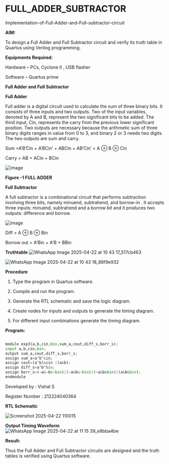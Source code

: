 # FULL_ADDER_SUBTRACTOR
Implementation-of-Full-Adder-and-Full-subtractor-circuit

**AIM:**

To design a Full Adder and Full Subtractor circuit and verify its truth table in Quartus using Verilog programming.

**Equipments Required:**

Hardware – PCs, Cyclone II , USB flasher

Software – Quartus prime

**Full Adder and Full Subtractor**

**Full Adder**

Full adder is a digital circuit used to calculate the sum of three binary bits. It consists of three inputs and two outputs. Two of the input variables, denoted by A and B, represent the two significant bits to be added. The third input, Cin, represents the carry from the previous lower significant position. Two outputs are necessary because the arithmetic sum of three binary digits ranges in value from 0 to 3, and binary 2 or 3 needs two digits. The two outputs are sum and carry.

Sum =A’B’Cin + A’BCin’ + ABCin + AB’Cin’ = A ⊕ B ⊕ Cin 

Carry = AB + ACin + BCin

![image](https://github.com/naavaneetha/FULL_ADDER_SUBTRACTOR/assets/154305477/0f30ba51-5ffb-4198-845f-18e054f675e7)

**Figure -1 FULL ADDER**

**Full Subtractor**

A full subtractor is a combinational circuit that performs subtraction involving three bits, namely minuend, subtrahend, and borrow-in . It accepts three inputs: minuend, subtrahend and a borrow bit and it produces two outputs: difference and borrow.

![image](https://github.com/naavaneetha/FULL_ADDER_SUBTRACTOR/assets/154305477/02b24f51-ab51-4304-9ad6-7b81ffc1ead5)

Diff = A ⊕ B ⊕ Bin 

Borrow out = A'Bin + A'B + BBin

**Truthtable**
![WhatsApp Image 2025-04-22 at 10 43 17_517cb463](https://github.com/user-attachments/assets/3e1620d1-e2a9-4387-be27-54bdfb65c856)


![WhatsApp Image 2025-04-22 at 10 43 18_88f9e932](https://github.com/user-attachments/assets/0d1a306f-1de5-49b2-a6a9-6f9da6816c1a)

**Procedure**

1. Type the program in Quartus software.

2. Compile and run the program.

3. Generate the RTL schematic and save the logic diagram.

4. Create nodes for inputs and outputs to generate the timing diagram.

5. For different input combinations generate the timing diagram.

**Program:**
~~~python

module exp3(a,b,cin,bin,sum_a,cout,diff_s,borr_s);
input a,b,cin,bin;
output sum_a,cout,diff_s,borr_s;
assign sum_a=a^b^cin;
assign cout=(a^b)&cin |(a&b);
assign diff_s=a^b^bin;
assign borr_s=(~a&~b&~bin)|(~a&b&~bin)|(~a&b&bin)|(a&b&bin);
endmodule

~~~
Developed by : Vishal S

Register Number : 212224040364

**RTL Schematic**

![Screenshot 2025-04-22 110015](https://github.com/user-attachments/assets/0d03043d-4aa8-4a7a-bc7a-546b3e658188)

**Output Timing Waveform**
![WhatsApp Image 2025-04-22 at 11 15 39_e8bba4be](https://github.com/user-attachments/assets/e083f2b0-aa7f-410e-beeb-bd6d2bc3898e)


**Result:**

Thus the Full Adder and Full Subtractor circuits are designed and the truth tables is verified using Quartus software.


